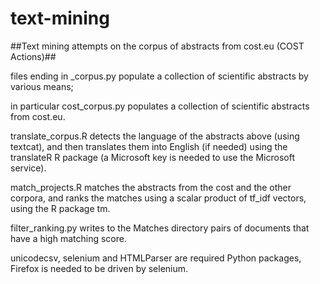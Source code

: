 text-mining
===========

##Text mining attempts on the corpus of abstracts from cost.eu (COST Actions)##

files ending in _corpus.py populate a collection of scientific abstracts by various means;

in particular cost_corpus.py populates a collection of scientific abstracts from cost.eu.

translate_corpus.R detects the language of the abstracts above (using textcat), and then translates them into English (if needed) using the translateR R package (a Microsoft key is needed to use the Microsoft service).

match_projects.R matches the abstracts from the cost and the other corpora, and ranks the matches using a scalar product of tf_idf vectors, using the R package tm.

filter_ranking.py writes to the Matches directory pairs of documents that have a high matching score.

unicodecsv, selenium and HTMLParser are required Python packages, Firefox is needed to be driven by selenium.

